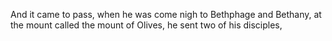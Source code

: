 And it came to pass, when he was come nigh to Bethphage and Bethany, at the mount called the mount of Olives, he sent two of his disciples,
